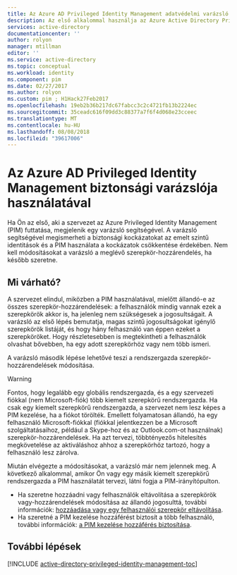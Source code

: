 ```yaml
---
title: Az Azure AD Privileged Identity Management adatvédelmi varázsló
description: Az első alkalommal használja az Azure Active Directory Privileged Identity Management bővítmény megjelenik egy biztonsági varázsló. Ez a cikk ismerteti a lépéseket, a varázsló használatával.
services: active-directory
documentationcenter: ''
author: rolyon
manager: mtillman
editor: ''
ms.service: active-directory
ms.topic: conceptual
ms.workload: identity
ms.component: pim
ms.date: 02/27/2017
ms.author: rolyon
ms.custom: pim ; H1Hack27Feb2017
ms.openlocfilehash: 19eb2b36b217dc67fabcc3c2c4721fb13b2224ec
ms.sourcegitcommit: 35ceadc616f09dd3c88377a7f6f4d068e23cceec
ms.translationtype: MT
ms.contentlocale: hu-HU
ms.lasthandoff: 08/08/2018
ms.locfileid: "39617006"
---
```

# <a name="using-the-security-wizard-in-azure-ad-privileged-identity-management"></a>Az Azure AD Privileged Identity Management biztonsági varázslója használatával 
Ha Ön az első, aki a szervezet az Azure Privileged Identity Management (PIM) futtatása, megjelenik egy varázsló segítségével. A varázsló segítségével megismerheti a biztonsági kockázatokat az emelt szintű identitások és a PIM használata a kockázatok csökkentése érdekében. Nem kell módosításokat a varázsló a meglévő szerepkör-hozzárendelés, ha később szeretne.

## <a name="what-to-expect"></a>Mi várható?
A szervezet elindul, miközben a PIM használatával, mielőtt állandó-e az összes szerepkör-hozzárendelések: a felhasználók mindig vannak ezek a szerepkörök akkor is, ha jelenleg nem szükségesek a jogosultságait.  A varázsló az első lépés bemutatja, magas szintű jogosultságokat igénylő szerepkörök listáját, és hogy hány felhasználó van éppen ezeket a szerepköröket. Hogy részletesebben is megtekintheti a felhasználók olvashat bővebben, ha egy adott szerepkörhöz vagy nem több ismeri.

A varázsló második lépése lehetővé teszi a rendszergazda szerepkör-hozzárendelések módosítása.  

> [!WARNING]
> Fontos, hogy legalább egy globális rendszergazda, és a egy szervezeti fiókkal (nem Microsoft-fiók) több kiemelt szerepkörű rendszergazda. Ha csak egy kiemelt szerepkörű rendszergazda, a szervezet nem lesz képes a PIM kezelése, ha a fiókot törölték.
> Emellett folyamatosan állandó, ha egy felhasználó Microsoft-fiókkal (fiókkal jelentkezzen be a Microsoft szolgáltatásaihoz, például a Skype-hoz és az Outlook.com-ot használnak) szerepkör-hozzárendelések. Ha azt tervezi, többtényezős hitelesítés megkövetelése az aktiváláshoz ahhoz a szerepkörhöz tartozó, hogy a felhasználó lesz zárolva.
> 
> 

Miután elvégezte a módosításokat, a varázsló már nem jelennek meg. A következő alkalommal, amikor Ön vagy egy másik kiemelt szerepkörű rendszergazda a PIM használatát tervezi, látni fogja a PIM-irányítópulton.  

* Ha szeretne hozzáadni vagy felhasználók eltávolítása a szerepkörök vagy-hozzárendelések módosítása az állandó jogosulttá, további információk: [hozzáadása vagy egy felhasználói szerepkör eltávolítása](pim-how-to-add-role-to-user.md).
* Ha szeretné a PIM kezelése hozzáférést biztosít a több felhasználó, további információk: [a PIM kezelése hozzáférés biztosítása](pim-how-to-give-access-to-pim.md).

## <a name="next-steps"></a>További lépések
[!INCLUDE [active-directory-privileged-identity-management-toc](../../../includes/active-directory-privileged-identity-management-toc.md)]

